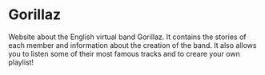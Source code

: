 # Gorillaz
Website about the English virtual band Gorillaz. It contains the stories of each member and information about the creation of the band.
It also allows you to listen some of their most famous tracks and to creare your own playlist!
